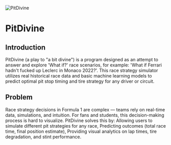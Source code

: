![PitDivine](https://github.com/user-attachments/assets/cb8db751-d8c9-45cc-9a4b-b644a12cf0a1)

# PitDivine

## Introduction
PitDivine (a play to "a bit divine") is a program designed as an attempt to answer and explore 'What if?' race scenarios, for example: 'What if Ferrari hadn't fucked up Leclerc in Monaco 2022?'. This race strategy simulator utilizes real historical race data and basic machine learning models to predict optimal pit stop timing and tire strategy for any driver or circuit.

## Problem
Race strategy decisions in Formula 1 are complex — teams rely on real-time data, simulations, and intuition. For fans and students, this decision-making process is hard to visualize.
PitDivine solves this by:
Allowing users to simulate different pit strategies for any race,
Predicting outcomes (total race time, final position estimate),
Providing visual analytics on lap times, tire degradation, and stint performance.
